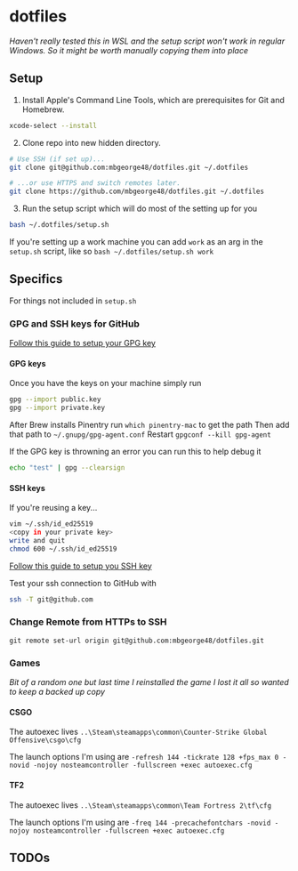 # dotfiles

_Haven't really tested this in WSL and the setup script won't work in regular Windows. So it might be worth manually copying them into place_

## Setup

1. Install Apple's Command Line Tools, which are prerequisites for Git and Homebrew.

```sh
xcode-select --install
```

2. Clone repo into new hidden directory.

```sh
# Use SSH (if set up)...
git clone git@github.com:mbgeorge48/dotfiles.git ~/.dotfiles

# ...or use HTTPS and switch remotes later.
git clone https://github.com/mbgeorge48/dotfiles.git ~/.dotfiles
```

3. Run the setup script which will do most of the setting up for you

```sh
bash ~/.dotfiles/setup.sh
```

If you're setting up a work machine you can add `work` as an arg in the `setup.sh` script, like so `bash ~/.dotfiles/setup.sh work`

## Specifics

For things not included in `setup.sh`

### GPG and SSH keys for GitHub

[Follow this guide to setup your GPG key](https://docs.github.com/en/authentication/managing-commit-signature-verification/adding-a-gpg-key-to-your-github-account)

#### GPG keys

Once you have the keys on your machine simply run

```bash
gpg --import public.key
gpg --import private.key
```

After Brew installs Pinentry run `which pinentry-mac` to get the path
Then add that path to `~/.gnupg/gpg-agent.conf`
Restart `gpgconf --kill gpg-agent`

If the GPG key is throwning an error you can run this to help debug it

```sh
echo "test" | gpg --clearsign
```

#### SSH keys

If you're reusing a key...

```sh
vim ~/.ssh/id_ed25519
<copy in your private key>
write and quit
chmod 600 ~/.ssh/id_ed25519
```

[Follow this guide to setup you SSH key](https://docs.github.com/en/authentication/connecting-to-github-with-ssh/adding-a-new-ssh-key-to-your-github-account)

Test your ssh connection to GitHub with

```sh
ssh -T git@github.com
```

### Change Remote from HTTPs to SSH

`git remote set-url origin git@github.com:mbgeorge48/dotfiles.git`

### Games

_Bit of a random one but last time I reinstalled the game I lost it all so wanted to keep a backed up copy_

#### CSGO

The autoexec lives `..\Steam\steamapps\common\Counter-Strike Global Offensive\csgo\cfg`

The launch options I'm using are `-refresh 144 -tickrate 128 +fps_max 0 -novid -nojoy nosteamcontroller -fullscreen +exec autoexec.cfg`

#### TF2

The autoexec lives `..\Steam\steamapps\common\Team Fortress 2\tf\cfg`

The launch options I'm using are `-freq 144 -precachefontchars -novid -nojoy nosteamcontroller -fullscreen +exec autoexec.cfg`

## TODOs
